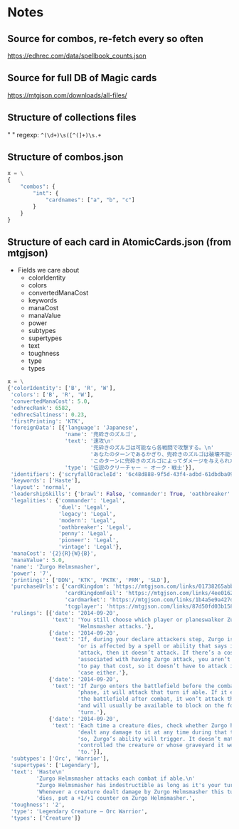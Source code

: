 # Notes
## Source for combos, re-fetch every so often
https://edhrec.com/data/spellbook_counts.json

## Source for full DB of Magic cards
https://mtgjson.com/downloads/all-files/

## Structure of collections files
"<count> <card name>"
regexp: `^(\d+)\s([^(]+)\s.+`

## Structure of combos.json
```python
x = \
{
    "combos": {
        "int": {
            "cardnames": ["a", "b", "c"]
        }       
    }
}
```

## Structure of each card in AtomicCards.json (from mtgjson)
* Fields we care about
    * colorIdentity
    * colors
    * convertedManaCost
    * keywords
    * manaCost
    * manaValue
    * power
    * subtypes
    * supertypes
    * text
    * toughness
    * type
    * types
    
    
```python
x = \
{'colorIdentity': ['B', 'R', 'W'],
 'colors': ['B', 'R', 'W'],
 'convertedManaCost': 5.0,
 'edhrecRank': 6582,
 'edhrecSaltiness': 0.23,
 'firstPrinting': 'KTK',
 'foreignData': [{'language': 'Japanese',
                  'name': '兜砕きのズルゴ',
                  'text': '速攻\n'
                          '兜砕きのズルゴは可能なら各戦闘で攻撃する。\n'
                          'あなたのターンであるかぎり、兜砕きのズルゴは破壊不能を持つ。\n'
                          'このターンに兜砕きのズルゴによってダメージを与えられたクリーチャーが１体死亡するたび、兜砕きのズルゴの上に＋１/＋１カウンターを１個置く。',
                  'type': '伝説のクリーチャー — オーク・戦士'}],
 'identifiers': {'scryfallOracleId': '6c48d888-9f5d-43f4-adbd-61dbdba09260'},
 'keywords': ['Haste'],
 'layout': 'normal',
 'leadershipSkills': {'brawl': False, 'commander': True, 'oathbreaker': False},
 'legalities': {'commander': 'Legal',
                'duel': 'Legal',
                'legacy': 'Legal',
                'modern': 'Legal',
                'oathbreaker': 'Legal',
                'penny': 'Legal',
                'pioneer': 'Legal',
                'vintage': 'Legal'},
 'manaCost': '{2}{R}{W}{B}',
 'manaValue': 5.0,
 'name': 'Zurgo Helmsmasher',
 'power': '7',
 'printings': ['DDN', 'KTK', 'PKTK', 'PRM', 'SLD'],
 'purchaseUrls': {'cardKingdom': 'https://mtgjson.com/links/01738265abb38587',
                  'cardKingdomFoil': 'https://mtgjson.com/links/4ee0162139c3b93f',
                  'cardmarket': 'https://mtgjson.com/links/1b4a5e9a427dc06e',
                  'tcgplayer': 'https://mtgjson.com/links/87d50fd03b1581fa'},
 'rulings': [{'date': '2014-09-20',
              'text': 'You still choose which player or planeswalker Zurgo '
                      'Helmsmasher attacks.'},
             {'date': '2014-09-20',
              'text': 'If, during your declare attackers step, Zurgo is tapped '
                      'or is affected by a spell or ability that says it can’t '
                      'attack, then it doesn’t attack. If there’s a cost '
                      'associated with having Zurgo attack, you aren’t forced '
                      'to pay that cost, so it doesn’t have to attack in that '
                      'case either.'},
             {'date': '2014-09-20',
              'text': 'If Zurgo enters the battlefield before the combat '
                      'phase, it will attack that turn if able. If it enters '
                      'the battlefield after combat, it won’t attack that turn '
                      'and will usually be available to block on the following '
                      'turn.'},
             {'date': '2014-09-20',
              'text': 'Each time a creature dies, check whether Zurgo had '
                      'dealt any damage to it at any time during that turn. If '
                      'so, Zurgo’s ability will trigger. It doesn’t matter who '
                      'controlled the creature or whose graveyard it went '
                      'to.'}],
 'subtypes': ['Orc', 'Warrior'],
 'supertypes': ['Legendary'],
 'text': 'Haste\n'
         'Zurgo Helmsmasher attacks each combat if able.\n'
         "Zurgo Helmsmasher has indestructible as long as it's your turn.\n"
         'Whenever a creature dealt damage by Zurgo Helmsmasher this turn '
         'dies, put a +1/+1 counter on Zurgo Helmsmasher.',
 'toughness': '2',
 'type': 'Legendary Creature — Orc Warrior',
 'types': ['Creature']}
```
